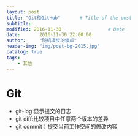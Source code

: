 ```yaml
---
layout: post
title: "Git和GitHub"       # Title of the post
subtitle:
modified: 2016-11-30                 # Date
date:       2016-11-30 22:00:00
author:     "随机漫步的傻瓜"
header-img: "img/post-bg-2015.jpg"
catalog: true
tags:
    - 其他
---
```


# Git

- git-log:显示提交的日志
- git diff:比较项目中任意两个版本的差异
- git commit：提交当前工作空间的修改内容

